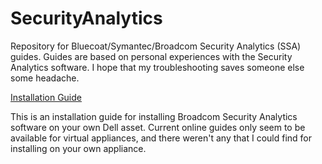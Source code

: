 # SecurityAnalytics

Repository for Bluecoat/Symantec/Broadcom Security Analytics (SSA) guides. Guides are based on personal experiences with the Security Analytics software. I hope that my troubleshooting saves someone else some headache.

<tr>
  <td>
    <a href="https://github.com/PudgyDragon/SecurityAnalytics/blob/main/Installation%20Guide">Installation Guide</a>
  </td>
  <td>
    <p>This is an installation guide for installing Broadcom Security Analytics software on your own Dell asset. Current online guides only seem to be available for virtual appliances, and there weren't any that I could find for installing on your own appliance.</p>
  </td>
</tr>
